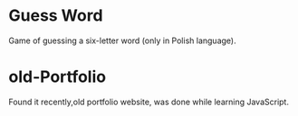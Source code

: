 # Guess Word

Game of guessing a six-letter word (only in Polish language).

# old-Portfolio

Found it recently,old portfolio website, was done while learning JavaScript. 
